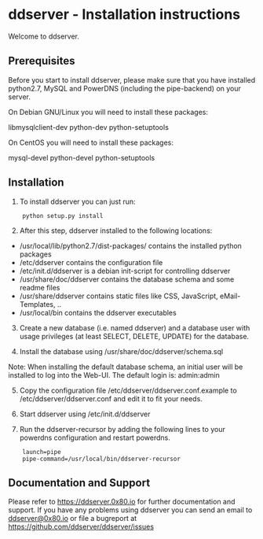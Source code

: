 ddserver - Installation instructions
====================================

Welcome to ddserver.


Prerequisites
-------------

Before you start to install ddserver, please make sure that you have installed
python2.7, MySQL and PowerDNS (including the pipe-backend) on your server.

On Debian GNU/Linux you will need to install these packages:

 libmysqlclient-dev
 python-dev
 python-setuptools

On CentOS you will need to install these packages:

 mysql-devel
 python-devel
 python-setuptools


Installation
------------

1. To install ddserver you can just run:
```
    python setup.py install
```

2. After this step, ddserver installed to the following locations:
  * /usr/local/lib/python2.7/dist-packages/ contains the installed python packages
  * /etc/ddserver contains the configuration file
  * /etc/init.d/ddserver is a debian init-script for controlling ddserver
  * /usr/share/doc/ddserver contains the database schema and some readme files
  * /usr/share/ddserver contains static files like CSS, JavaScript, eMail-Templates, ..
  * /usr/local/bin contains the ddserver executables

3. Create a new database (i.e. named ddserver) and a database user with
   usage privileges (at least SELECT, DELETE, UPDATE) for the database.

4. Install the database using /usr/share/doc/ddserver/schema.sql

  Note: When installing the default database schema, an initial user will be
  installed to log into the Web-UI. The default login is: admin:admin

5. Copy the configuration file /etc/ddserver/ddserver.conf.example to
   /etc/ddserver/ddserver.conf and edit it to fit your needs.

6. Start ddserver using /etc/init.d/ddserver

7. Run the ddserver-recursor by adding the following lines to your powerdns
   configuration and restart powerdns.
```
    launch=pipe
    pipe-command=/usr/local/bin/ddserver-recursor
```

Documentation and Support
-------------------------

Please refer to https://ddserver.0x80.io for further documentation and
support. If you have any problems using ddserver you can send an email
to ddserver@0x80.io or file a bugreport at
https://github.com/ddserver/ddserver/issues
